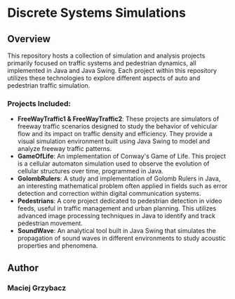 # Discrete Systems Simulations

## Overview
This repository hosts a collection of simulation and analysis projects primarily focused on traffic systems and pedestrian dynamics, all implemented in Java and Java Swing. Each project within this repository utilizes these technologies to explore different aspects of auto and pedestrian traffic simulation.

### Projects Included:
- **FreeWayTraffic1 & FreeWayTraffic2**: These projects are simulators of freeway traffic scenarios designed to study the behavior of vehicular flow and its impact on traffic density and efficiency. They provide a visual simulation environment built using Java Swing to model and analyze freeway traffic patterns.
- **GameOfLife**: An implementation of Conway's Game of Life. This project is a cellular automaton simulation used to observe the evolution of cellular structures over time, programmed in Java.
- **GolombRulers**: A study and implementation of Golomb Rulers in Java, an interesting mathematical problem often applied in fields such as error detection and correction within digital communication systems.
- **Pedestrians**: A core project dedicated to pedestrian detection in video feeds, useful in traffic management and urban planning. This utilizes advanced image processing techniques in Java to identify and track pedestrian movement.
- **SoundWave**: An analytical tool built in Java Swing that simulates the propagation of sound waves in different environments to study acoustic properties and phenomena.

## Author
### Maciej Grzybacz
